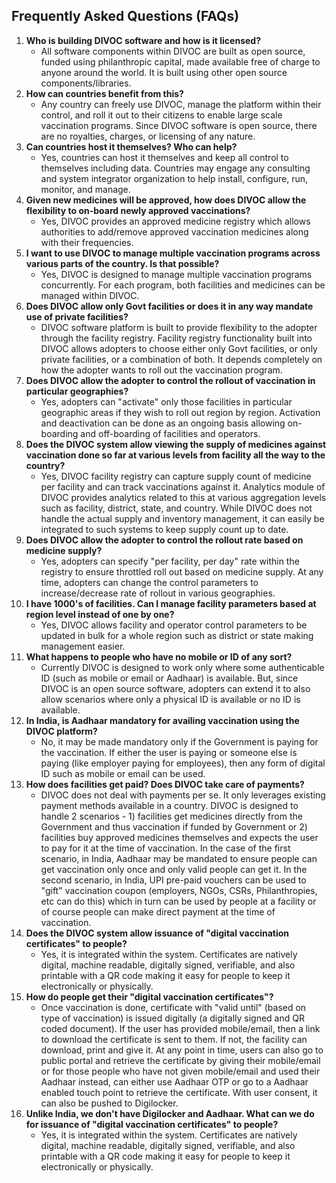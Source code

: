 
## Frequently Asked Questions (FAQs)

1. **Who is building DIVOC software and how is it licensed?** 
    * All software components within DIVOC are built as open source, funded using philanthropic capital, made available free of charge to anyone around the world. It is built using other open source components/libraries.
2. **How can countries benefit from this?** 
    * Any country can freely use DIVOC, manage the platform within their control, and roll it out to their citizens to enable large scale vaccination programs. Since DIVOC software is open source, there are no royalties, charges, or licensing of any nature.
3. **Can countries host it themselves? Who can help?**
    * Yes, countries can host it themselves and keep all control to themselves including data. Countries may engage any consulting and system integrator organization to help install, configure, run, monitor, and manage.
4. **Given new medicines will be approved, how does DIVOC allow the flexibility to on-board newly approved vaccinations?**
    * Yes, DIVOC provides an approved medicine registry which allows authorities to add/remove approved vaccination medicines along with their frequencies.
5. **I want to use DIVOC to manage multiple vaccination programs across various parts of the country. Is that possible?**
    * Yes, DIVOC is designed to manage multiple vaccination programs concurrently. For each program, both facilities and medicines can be managed within DIVOC.
6. **Does DIVOC allow only Govt facilities or does it in any way mandate use of private facilities?**
    * DIVOC software platform is built to provide flexibility to the adopter through the facility registry. Facility registry functionality built into DIVOC allows adopters to choose either only Govt facilities, or only private facilities, or a combination of both. It depends completely on how the adopter wants to roll out the vaccination program.
7. **Does DIVOC allow the adopter to control the rollout of vaccination in particular geographies?**
    * Yes, adopters can "activate" only those facilities in particular geographic areas if they wish to roll out region by region. Activation and deactivation can be done as an ongoing basis allowing on-boarding and off-boarding of facilities and operators.
8. **Does the DIVOC system allow viewing the supply of medicines against vaccination done so far at various levels from facility all the way to the country?**
    * Yes, DIVOC facility registry can capture supply count of medicine per facility and can track vaccinations against it. Analytics module of DIVOC provides analytics related to this at various aggregation levels such as facility, district, state, and country. While DIVOC does not handle the actual supply and inventory management, it can easily be integrated to such systems to keep supply count up to date.
9. **Does DIVOC allow the adopter to control the rollout rate based on medicine supply?**
    * Yes, adopters can specify "per facility, per day" rate within the registry to ensure throttled roll out based on medicine supply. At any time, adopters can change the control parameters to increase/decrease rate of rollout in various geographies.
10. **I have 1000's of facilities. Can I manage facility parameters based at region level instead of one by one?**
    * Yes, DIVOC allows facility and operator control parameters to be updated in bulk for a whole region such as district or state making management easier.
11. **What happens to people who have no mobile or ID of any sort?**
    * Currently DIVOC is designed to work only where some authenticable ID (such as mobile or email or Aadhaar) is available. But, since DIVOC is an open source software, adopters can extend it to also allow scenarios where only a physical ID is available or no ID is available.
12. **In India, is Aadhaar mandatory for availing vaccination using the DIVOC platform?**
    * No, it may be made mandatory only if the Government is paying for the vaccination. If either the user is paying or someone else is paying (like employer paying for employees), then any form of digital ID such as mobile or email can be used.
13. **How does facilities get paid? Does DIVOC take care of payments?**
    * DIVOC does not deal with payments per se. It only leverages existing payment methods available in a country. DIVOC is designed to handle 2 scenarios - 1) facilities get medicines directly from the Government and thus vaccination if funded by Government or 2) facilities buy approved medicines themselves and expects the user to pay for it at the time of vaccination. In the case of the first scenario, in India, Aadhaar may be mandated to ensure people can get vaccination only once and only valid people can get it. In the second scenario, in India, UPI pre-paid vouchers can be used to "gift" vaccination coupon (employers, NGOs, CSRs, Philanthropies, etc can do this) which in turn can be used by people at a facility or of course people can make direct payment at the time of vaccination.
14. **Does the DIVOC system allow issuance of "digital vaccination certificates" to people?**
    * Yes, it is integrated within the system. Certificates are natively digital, machine readable, digitally signed, verifiable, and also printable with a QR code making it easy for people to keep it electronically or physically.
15. **How do people get their  "digital vaccination certificates"?**
    * Once vaccination is done, certificate with "valid until" (based on type of vaccination) is issued digitally (a digitally signed and QR coded document). If the user has provided mobile/email, then a link to download the certificate is sent to them. If not, the facility can download, print and give it. At any point in time, users can also go to public portal and retrieve the certificate by giving their mobile/email or for those people who have not given mobile/email and used their Aadhaar instead, can either use Aadhaar OTP or go to a Aadhaar enabled touch point to retrieve the certificate. With user consent, it can also be pushed to Digilocker.
16. **Unlike India, we don't have Digilocker and Aadhaar. What can we do for issuance of "digital vaccination certificates" to people?**
    * Yes, it is integrated within the system. Certificates are natively digital, machine readable, digitally signed, verifiable, and also printable with a QR code making it easy for people to keep it electronically or physically.

